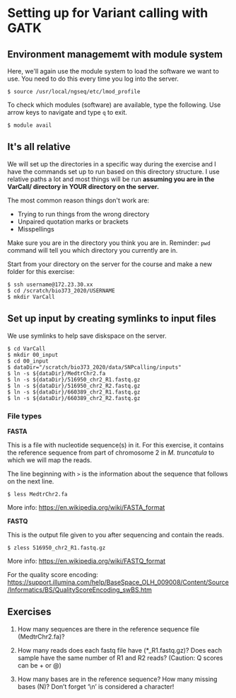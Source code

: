 # Setting up for Variant calling with GATK

## Environment managememt with module system

Here, we'll again use the module system to load the software we want to use. You need to do this every time you log into the server.

    $ source /usr/local/ngseq/etc/lmod_profile
    
To check which modules (software) are available, type the following. Use arrow keys to navigate and type `q` to exit.

    $ module avail

## It's all relative

We will set up the directories in a specific way during the exercise and I have the commands set up to run based on this directory structure. I use relative paths a lot and most things will be run **assuming you are in the VarCall/ directory in YOUR directory on the server.** 

The most common reason things don't work are:

- Trying to run things from the wrong directory
- Unpaired quotation marks or brackets
- Misspellings 

Make sure you are in the directory you think you are in. Reminder: `pwd` command will tell you which directory you currently are in. 

Start from your directory on the server for the course and make a new folder for this exercise:

    $ ssh username@172.23.30.xx
    $ cd /scratch/bio373_2020/USERNAME
    $ mkdir VarCall

## Set up input by creating symlinks to input files

We use symlinks to help save diskspace on the server. 

    $ cd VarCall
    $ mkdir 00_input
    $ cd 00_input
    $ dataDir="/scratch/bio373_2020/data/SNPcalling/inputs"
    $ ln -s ${dataDir}/MedtrChr2.fa
    $ ln -s ${dataDir}/516950_chr2_R1.fastq.gz
    $ ln -s ${dataDir}/516950_chr2_R2.fastq.gz
    $ ln -s ${dataDir}/660389_chr2_R1.fastq.gz
    $ ln -s ${dataDir}/660389_chr2_R2.fastq.gz

### File types

**FASTA**

This is a file with nucleotide sequence(s) in it. For this exercise, it contains the reference sequence from part of chromosome 2 in *M. truncatula* to which we will map the reads. 

The line beginning with `>` is the information about the sequence that follows on the next line.

    $ less MedtrChr2.fa

More info: https://en.wikipedia.org/wiki/FASTA_format

**FASTQ** 

This is the output file given to you after sequencing and contain the reads.

    $ zless 516950_chr2_R1.fastq.gz

More info: https://en.wikipedia.org/wiki/FASTQ_format

For the quality score encoding: https://support.illumina.com/help/BaseSpace_OLH_009008/Content/Source/Informatics/BS/QualityScoreEncoding_swBS.htm

## Exercises

1. How many sequences are there in the reference sequence file (MedtrChr2.fa)? 

2. How many reads does each fastq file have (\*_R1.fastq.gz)? Does each sample have the same number of R1 and R2 reads? (Caution: Q scores can be + or @)

3. How many bases are in the reference sequence? How many missing bases (N)? Don’t forget ‘\n’ is considered a character!

